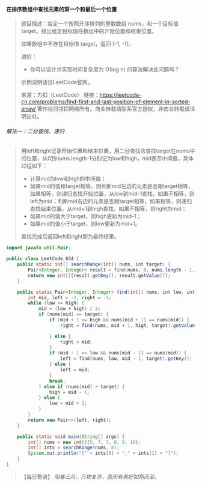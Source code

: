 #### 在排序数组中查找元素的第一个和最后一个位置

> 题目描述：给定一个按照升序排列的整数数组 nums，和一个目标值 target。找出给定目标值在数组中的开始位置和结束位置。
>
> 如果数组中不存在目标值 target，返回 [-1, -1]。
>
> 进阶：
>
> - 你可以设计并实现时间复杂度为 O(log n) 的算法解决此问题吗？
>
> 示例说明请见LeetCode官网。
>
> 来源：力扣（LeetCode）
> 链接：https://leetcode-cn.com/problems/find-first-and-last-position-of-element-in-sorted-array/
> 著作权归领扣网络所有。商业转载请联系官方授权，非商业转载请注明出处。

###### 解法一：二分查找、递归

> 用left和right记录开始位置和结束位置，用二分查找法查找target在nums中的位置，从0到nums.length-1分别记为low和high，mid表示中间值，具体过程如下：
>
> - 计算mid为low和high的中间值；
> - 如果mid的值和target相等，则判断mid左边的元素是否跟target相等，如果相等，则递归查找开始位置，从low到mid-1查找，如果不相等，则left为mid；判断mid右边的元素是否跟target相等，如果相等，则递归查找结束位置，从mid+1到high查找，如果不相等，则right为mid；
> - 如果mid的值大于target，则high更新为mid-1；
> - 如果mid的值小于target，则low更新为mid+1。
>
> 查找完成后返回left和right即为最终结果。

```java
import javafx.util.Pair;

public class LeetCode_034 {
    public static int[] searchRange(int[] nums, int target) {
        Pair<Integer, Integer> result = find(nums, 0, nums.length - 1, target);
        return new int[]{result.getKey(), result.getValue()};
    }

    public static Pair<Integer, Integer> find(int[] nums, int low, int high, int target) {
        int mid, left = -1, right = -1;
        while (low <= high) {
            mid = (low + high) / 2;
            if (nums[mid] == target) {
                if (mid + 1 <= high && nums[mid + 1] == nums[mid]) {
                    right = find(nums, mid + 1, high, target).getValue();

                } else {
                    right = mid;
                }
                if (mid - 1 >= low && nums[mid - 1] == nums[mid]) {
                    left = find(nums, low, mid - 1, target).getKey();
                } else {
                    left = mid;
                }
                break;
            } else if (nums[mid] > target) {
                high = mid - 1;
            } else {
                low = mid + 1;
            }
        }
        return new Pair<>(left, right);
    }

    public static void main(String[] args) {
        int[] nums = new int[]{5, 7, 7, 8, 8, 10};
        int[] ints = searchRange(nums, 8);
        System.out.println("[" + ints[0] + "," + ints[1] + "]");
    }
}
```

> 【每日寄语】 *阳春三月，万物复苏，愿所有美好如期而至。* 
